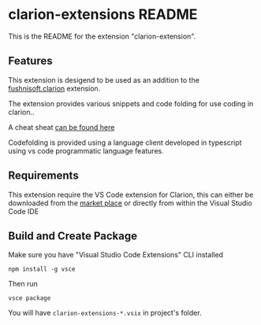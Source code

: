 # clarion-extensions README

This is the README for the extension "clarion-extension". 

## Features

This extension is desigend to be used as an addition to the [fushnisoft.clarion](https://marketplace.visualstudio.com/items?itemName=Fushnisoft.Clarion) extension.

The extension provides various snippets and code folding for use coding in clarion..

A cheat sheat [can be found here](https://github.com/msarson/Clarion-Extension/blob/master/docs/CheatSheet.md)

Codefolding is provided using a language client developed in typescript using vs code programmatic language features.
    
## Requirements

This extension require the VS Code extension for Clarion, this can either be downloaded from the [market place](https://marketplace.visualstudio.com/items?itemName=Fushnisoft.Clarion) or directly from within the Visual Studio Code IDE

## Build and Create Package

Make sure you have "Visual Studio Code Extensions" CLI installed
```
npm install -g vsce
```
Then run
```
vsce package
```
You will have `clarion-extensions-*.vsix` in project's folder.